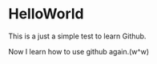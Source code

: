 # HelloWorld

This is a just a simple test to learn Github.

Now I learn how to use github again.(w^w)
